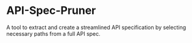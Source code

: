 # API-Spec-Pruner
A tool to extract and create a streamlined API specification by selecting necessary paths from a full API spec.
